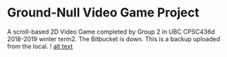 # Ground-Null Video Game Project
A scroll-based 2D Video Game completed by Group 2 in UBC CPSC436d 2018-2019 winter term2.
The Bitbucket is down. This is a backup uploaded from the local.
! [alt text](https://github.com/yjjw/Ground-Null/blob/master/data/1.PNG)
